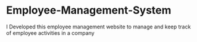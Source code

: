 # Employee-Management-System
I Developed this employee management website to manage and keep track of employee activities in a company
